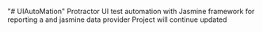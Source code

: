 "# UIAutoMation" 
Protractor UI test automation with Jasmine framework for reporting a
and jasmine data provider 
Project will continue updated
